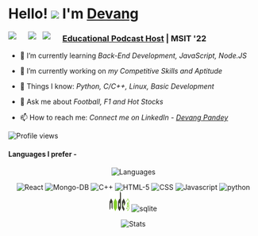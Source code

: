 # Hello! <img src="https://github.com/TheDudeThatCode/TheDudeThatCode/blob/master/Assets/Hi.gif" width="29px"> I'm [Devang](https://github.com/devang-7)

<a href="https://www.linkedin.com/in/devang-pandey-354529112/">
  <img align="left" width="40px" src="https://cliply.co/wp-content/uploads/2021/02/372102050_LINKEDIN_ICON_TRANSPARENT_1080.gif"  />
</a>

<a href="mailto:devang.pandey71@outlook.com">
  <img align="left" width="29px" src="https://www.bootgum.com/wp-content/uploads/2018/07/Email_Open_550px-1.gif" />
</a>
<a href="https://www.youtube.com/channel/UCENZcMxTeKsRip7KrveVEqg">
  <img align="left" width="40px" src="https://cliply.co/wp-content/uploads/2019/07/371907120_YOUTUBE_ICON_TRANSPARENT_400.gif" />
</a>


### [Educational Podcast Host](https://www.youtube.com/watch?v=4nICxXaOOD8) | MSIT '22

- 🌱 I’m currently learning *Back-End Development, JavaScript, Node.JS*

- 🔭 I’m currently working on *my Competitive Skills and Aptitude*

- :eyes: Things I know: *Python, C/C++, Linux, Basic Development*  

- 💬 Ask me about *Football, F1 and Hot Stocks*

- 📫 How to reach me: *Connect me on LinkedIn - [Devang Pandey](https://www.linkedin.com/in/devang-pandey-354529112/)*

![Profile views](https://komarev.com/ghpvc/?username=devang-7)

#### Languages I prefer -

<p align="center">
    <img src="https://github-readme-stats.vercel.app/api/top-langs/?username=devang-7&layout=compact" alt="Languages"/> 
</p>

<p align="center">
<img src="https://cdn.svgporn.com/logos/react.svg" alt="React" width="40" height="40"/> 
<img src="https://cdn.svgporn.com/logos/mongodb.svg" alt="Mongo-DB" width="36" height="36"/>  
<img src="https://raw.githubusercontent.com/gilbarbara/logos/master/logos/c-plusplus.svg" alt="C++" width="40" height="40"/> 
<img src="https://raw.githubusercontent.com/gilbarbara/logos/master/logos/html-5.svg" alt="HTML-5" width="40" height="40"/>
<img src="https://raw.githubusercontent.com/gilbarbara/logos/master/logos/css-3.svg" alt="CSS" width="40" height="40"/> 
<img src="https://raw.githubusercontent.com/gilbarbara/logos/master/logos/javascript.svg" alt="Javascript" width="40" height="40"/>  
<img src="https://github.com/gilbarbara/logos/blob/master/logos/python.svg" alt="python" width="40" height="40"/>
<img src="https://github.com/gilbarbara/logos/blob/master/logos/nodejs.svg" alt="node.js" width="40" height="40"/>
<img src="https://github.com/gilbarbara/logos/blob/master/logos/sqlite.svg" alt="sqlite" width="40" height="40"/>
</p>


<p align="center">
    <img src="https://github-readme-stats.vercel.app/api?username=devang-7&count_private=true&show_icons=true&theme=radical" alt="Stats"/> 
</p>
